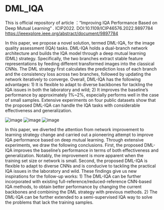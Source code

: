# DML_IQA
This is official repository of article ：“Improving IQA Performance Based on Deep Mutual Learning” . ICIP2022.
DOI:10.1109/ICIP46576.2022.9897784
https://ieeexplore.ieee.org/abstract/document/9897784

In this paper, we propose a novel solution, termed DML-IQA, for the image quality assessment (IQA) tasks. DML-IQA holds a dual-branch network architecture and builds the IQA model through a deep mutual learning (DML) strategy. Specifically, the two branches extract stable feature representations by feeding different transformed images into the classical CNNs. The DML strategy first calculates the prediction loss of each branch and the consistency loss across two branches, followed by updating the network iteratively to converge. Overall, DML-IQA has the following advantages: 1) It is flexible to adapt to diverse backbones for tackling the IQA issues in both the laboratory and wild; 2) It improves the baseline’s performance by approximately 1%~2%, especially performs well in the case of small samples. Extensive experiments on four public datasets show that the proposed DML-IQA can handle the IQA tasks with considerable effectiveness and generalization.

![image](https://user-images.githubusercontent.com/72659127/232369654-b17bc63f-7309-4510-9f3e-2639b6033f98.png)
![image](https://user-images.githubusercontent.com/72659127/232369733-98beb19a-d549-4ca0-bbfa-c6ade9af3054.png)
![image](https://user-images.githubusercontent.com/72659127/232369795-73be7e63-97a7-43d8-9a71-6ff16bc6a686.png)


In this paper, we diverted the attention from network improvement to learning strategy change and carried out a pioneering attempt to improve IQA performance based on deep mutual learning. Through extensive experiments, we draw the following conclusions. First, the proposed DML-IQA improves the baseline’s performance in terms of both effectiveness and generalization. Notably, the improvement is more apparent when the training set size or network is small. Second, the proposed DML-IQA is flexible to adapt to diverse CNNs and is conducive to tackling the practical IQA issues in the laboratory and wild. These findings give us new inspirations for the follow-up works: 1) The DML-IQA can be further incorporated with existing full-reference/reduced-reference CNN-based IQA methods, to obtain better 
performance by changing the current backbones and combining the DML strategy with previous methods. 2) The DML-IQA can be further extended to a semi-supervised IQA way to solve the problems that lack the training samples.

